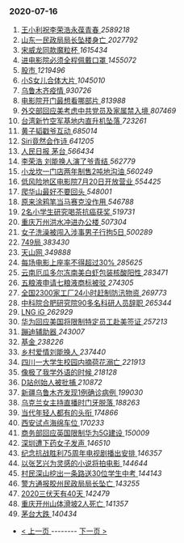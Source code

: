 ### 2020-07-16 
1. [ 王小利祝李荣浩永葆青春 ](https://s.weibo.com/weibo?q=%23%E7%8E%8B%E5%B0%8F%E5%88%A9%E7%A5%9D%E6%9D%8E%E8%8D%A3%E6%B5%A9%E6%B0%B8%E8%91%86%E9%9D%92%E6%98%A5%23&Refer=top) *2589218*
1. [ 山东一民政局局长坠楼身亡 ](https://s.weibo.com/weibo?q=%23%E5%B1%B1%E4%B8%9C%E4%B8%80%E6%B0%91%E6%94%BF%E5%B1%80%E5%B1%80%E9%95%BF%E5%9D%A0%E6%A5%BC%E8%BA%AB%E4%BA%A1%23&Refer=top) *2027792*
1. [ 宋威龙同款魔粒杯 ](https://s.weibo.com/weibo?q=%23%E5%AE%8B%E5%A8%81%E9%BE%99%E5%90%8C%E6%AC%BE%E9%AD%94%E7%B2%92%E6%9D%AF%23&topic_ad=1&Refer=top) *1615434*
1. [ 进电影院必须全程佩戴口罩 ](https://s.weibo.com/weibo?q=%23%E8%BF%9B%E7%94%B5%E5%BD%B1%E9%99%A2%E5%BF%85%E9%A1%BB%E5%85%A8%E7%A8%8B%E4%BD%A9%E6%88%B4%E5%8F%A3%E7%BD%A9%23&Refer=top) *1455072*
1. [ 股市 ](https://s.weibo.com/weibo?q=%E8%82%A1%E5%B8%82&Refer=top) *1219496*
1. [ 小S女儿合体大片 ](https://s.weibo.com/weibo?q=%23%E5%B0%8FS%E5%A5%B3%E5%84%BF%E5%90%88%E4%BD%93%E5%A4%A7%E7%89%87%23&Refer=top) *1045010*
1. [ 乌鲁木齐疫情 ](https://s.weibo.com/weibo?q=%E4%B9%8C%E9%B2%81%E6%9C%A8%E9%BD%90%E7%96%AB%E6%83%85&Refer=top) *930726*
1. [ 电影院开门最想看哪部片 ](https://s.weibo.com/weibo?q=%23%E7%94%B5%E5%BD%B1%E9%99%A2%E5%BC%80%E9%97%A8%E6%9C%80%E6%83%B3%E7%9C%8B%E5%93%AA%E9%83%A8%E7%89%87%23&Refer=top) *813988*
1. [ 外交部回应美考虑中共党员及家属禁入境 ](https://s.weibo.com/weibo?q=%23%E5%A4%96%E4%BA%A4%E9%83%A8%E5%9B%9E%E5%BA%94%E7%BE%8E%E8%80%83%E8%99%91%E4%B8%AD%E5%85%B1%E5%85%9A%E5%91%98%E5%8F%8A%E5%AE%B6%E5%B1%9E%E7%A6%81%E5%85%A5%E5%A2%83%23&Refer=top) *807469*
1. [ 台湾新竹空军基地内直升机坠落 ](https://s.weibo.com/weibo?q=%E5%8F%B0%E6%B9%BE%E6%96%B0%E7%AB%B9%E7%A9%BA%E5%86%9B%E5%9F%BA%E5%9C%B0%E5%86%85%E7%9B%B4%E5%8D%87%E6%9C%BA%E5%9D%A0%E8%90%BD&Refer=top) *723261*
1. [ 黄子韬戳爷互动 ](https://s.weibo.com/weibo?q=%23%E9%BB%84%E5%AD%90%E9%9F%AC%E6%88%B3%E7%88%B7%E4%BA%92%E5%8A%A8%23&Refer=top) *685014*
1. [ Siri竟然会作诗 ](https://s.weibo.com/weibo?q=%23Siri%E7%AB%9F%E7%84%B6%E4%BC%9A%E4%BD%9C%E8%AF%97%23&Refer=top) *641205*
1. [ 人民日报 茅台 ](https://s.weibo.com/weibo?q=%E4%BA%BA%E6%B0%91%E6%97%A5%E6%8A%A5%20%E8%8C%85%E5%8F%B0&Refer=top) *566434*
1. [ 李荣浩 刘能换人演了爷青结 ](https://s.weibo.com/weibo?q=%E6%9D%8E%E8%8D%A3%E6%B5%A9%20%E5%88%98%E8%83%BD%E6%8D%A2%E4%BA%BA%E6%BC%94%E4%BA%86%E7%88%B7%E9%9D%92%E7%BB%93&Refer=top) *562779*
1. [ 小龙坎一门店两年制售2吨地沟油 ](https://s.weibo.com/weibo?q=%23%E5%B0%8F%E9%BE%99%E5%9D%8E%E4%B8%80%E9%97%A8%E5%BA%97%E4%B8%A4%E5%B9%B4%E5%88%B6%E5%94%AE2%E5%90%A8%E5%9C%B0%E6%B2%9F%E6%B2%B9%23&Refer=top) *560249*
1. [ 低风险地区电影院7月20日开放营业 ](https://s.weibo.com/weibo?q=%23%E4%BD%8E%E9%A3%8E%E9%99%A9%E5%9C%B0%E5%8C%BA%E7%94%B5%E5%BD%B1%E9%99%A27%E6%9C%8820%E6%97%A5%E5%BC%80%E6%94%BE%E8%90%A5%E4%B8%9A%23&Refer=top) *554425*
1. [ 爬华山最好不要回头 ](https://s.weibo.com/weibo?q=%23%E7%88%AC%E5%8D%8E%E5%B1%B1%E6%9C%80%E5%A5%BD%E4%B8%8D%E8%A6%81%E5%9B%9E%E5%A4%B4%23&Refer=top) *548001*
1. [ 原来涂鸦笔当马赛克没作用 ](https://s.weibo.com/weibo?q=%23%E5%8E%9F%E6%9D%A5%E6%B6%82%E9%B8%A6%E7%AC%94%E5%BD%93%E9%A9%AC%E8%B5%9B%E5%85%8B%E6%B2%A1%E4%BD%9C%E7%94%A8%23&Refer=top) *546788*
1. [ 2名小学生研究喝茶抗癌获奖 ](https://s.weibo.com/weibo?q=%232%E5%90%8D%E5%B0%8F%E5%AD%A6%E7%94%9F%E7%A0%94%E7%A9%B6%E5%96%9D%E8%8C%B6%E6%8A%97%E7%99%8C%E8%8E%B7%E5%A5%96%23&Refer=top) *519731*
1. [ 重庆万州洪水冲进办公楼 ](https://s.weibo.com/weibo?q=%23%E9%87%8D%E5%BA%86%E4%B8%87%E5%B7%9E%E6%B4%AA%E6%B0%B4%E5%86%B2%E8%BF%9B%E5%8A%9E%E5%85%AC%E6%A5%BC%23&Refer=top) *507304*
1. [ 女子洗澡被闯入涉事男子行拘5日 ](https://s.weibo.com/weibo?q=%23%E5%A5%B3%E5%AD%90%E6%B4%97%E6%BE%A1%E8%A2%AB%E9%97%AF%E5%85%A5%E6%B6%89%E4%BA%8B%E7%94%B7%E5%AD%90%E8%A1%8C%E6%8B%985%E6%97%A5%23&Refer=top) *500289*
1. [ 749局 ](https://s.weibo.com/weibo?q=749%E5%B1%80&Refer=top) *383430*
1. [ 天山网 ](https://s.weibo.com/weibo?q=%E5%A4%A9%E5%B1%B1%E7%BD%91&Refer=top) *349888*
1. [ 每场电影上座率不得超过30% ](https://s.weibo.com/weibo?q=%E6%AF%8F%E5%9C%BA%E7%94%B5%E5%BD%B1%E4%B8%8A%E5%BA%A7%E7%8E%87%E4%B8%8D%E5%BE%97%E8%B6%85%E8%BF%8730%25&Refer=top) *285625*
1. [ 云南厄瓜多尔冻南美白虾包装核酸阳性 ](https://s.weibo.com/weibo?q=%E4%BA%91%E5%8D%97%E5%8E%84%E7%93%9C%E5%A4%9A%E5%B0%94%E5%86%BB%E5%8D%97%E7%BE%8E%E7%99%BD%E8%99%BE%E5%8C%85%E8%A3%85%E6%A0%B8%E9%85%B8%E9%98%B3%E6%80%A7&Refer=top) *283471*
1. [ 五粮液申请七粮液商标被驳 ](https://s.weibo.com/weibo?q=%23%E4%BA%94%E7%B2%AE%E6%B6%B2%E7%94%B3%E8%AF%B7%E4%B8%83%E7%B2%AE%E6%B6%B2%E5%95%86%E6%A0%87%E8%A2%AB%E9%A9%B3%23&Refer=top) *274305*
1. [ 全国2300家工厂24小时赶制防汛物资 ](https://s.weibo.com/weibo?q=%E5%85%A8%E5%9B%BD2300%E5%AE%B6%E5%B7%A5%E5%8E%8224%E5%B0%8F%E6%97%B6%E8%B5%B6%E5%88%B6%E9%98%B2%E6%B1%9B%E7%89%A9%E8%B5%84&Refer=top) *269773*
1. [ 中科院合肥研究院90多名科研人员辞职 ](https://s.weibo.com/weibo?q=%23%E4%B8%AD%E7%A7%91%E9%99%A2%E5%90%88%E8%82%A5%E7%A0%94%E7%A9%B6%E9%99%A290%E5%A4%9A%E5%90%8D%E7%A7%91%E7%A0%94%E4%BA%BA%E5%91%98%E8%BE%9E%E8%81%8C%23&Refer=top) *265344*
1. [ LNG iG ](https://s.weibo.com/weibo?q=LNG%20iG&Refer=top) *262929*
1. [ 华为回应美国将限制特定员工赴美签证 ](https://s.weibo.com/weibo?q=%23%E5%8D%8E%E4%B8%BA%E5%9B%9E%E5%BA%94%E7%BE%8E%E5%9B%BD%E5%B0%86%E9%99%90%E5%88%B6%E7%89%B9%E5%AE%9A%E5%91%98%E5%B7%A5%E8%B5%B4%E7%BE%8E%E7%AD%BE%E8%AF%81%23&Refer=top) *257213*
1. [ 蹦迪辅助器 ](https://s.weibo.com/weibo?q=%E8%B9%A6%E8%BF%AA%E8%BE%85%E5%8A%A9%E5%99%A8&Refer=top) *243007*
1. [ 基金 ](https://s.weibo.com/weibo?q=%E5%9F%BA%E9%87%91&Refer=top) *238226*
1. [ 乡村爱情刘能换人 ](https://s.weibo.com/weibo?q=%23%E4%B9%A1%E6%9D%91%E7%88%B1%E6%83%85%E5%88%98%E8%83%BD%E6%8D%A2%E4%BA%BA%23&Refer=top) *237440*
1. [ 四川一大学生校园内摘荷花溺亡 ](https://s.weibo.com/weibo?q=%23%E5%9B%9B%E5%B7%9D%E4%B8%80%E5%A4%A7%E5%AD%A6%E7%94%9F%E6%A0%A1%E5%9B%AD%E5%86%85%E6%91%98%E8%8D%B7%E8%8A%B1%E6%BA%BA%E4%BA%A1%23&Refer=top) *221913*
1. [ 像极了我学外语的时候 ](https://s.weibo.com/weibo?q=%E5%83%8F%E6%9E%81%E4%BA%86%E6%88%91%E5%AD%A6%E5%A4%96%E8%AF%AD%E7%9A%84%E6%97%B6%E5%80%99&Refer=top) *218128*
1. [ D站创始人被批捕 ](https://s.weibo.com/weibo?q=%23D%E7%AB%99%E5%88%9B%E5%A7%8B%E4%BA%BA%E8%A2%AB%E6%89%B9%E6%8D%95%23&Refer=top) *210872*
1. [ 新疆乌鲁木齐发现1例确诊病例 ](https://s.weibo.com/weibo?q=%23%E6%96%B0%E7%96%86%E4%B9%8C%E9%B2%81%E6%9C%A8%E9%BD%90%E5%8F%91%E7%8E%B01%E4%BE%8B%E7%A1%AE%E8%AF%8A%E7%97%85%E4%BE%8B%23&Refer=top) *199030*
1. [ 乌克兰女主持直播时门牙脱落 ](https://s.weibo.com/weibo?q=%E4%B9%8C%E5%85%8B%E5%85%B0%E5%A5%B3%E4%B8%BB%E6%8C%81%E7%9B%B4%E6%92%AD%E6%97%B6%E9%97%A8%E7%89%99%E8%84%B1%E8%90%BD&Refer=top) *188263*
1. [ 当代年轻人都有的头衔 ](https://s.weibo.com/weibo?q=%23%E5%BD%93%E4%BB%A3%E5%B9%B4%E8%BD%BB%E4%BA%BA%E9%83%BD%E6%9C%89%E7%9A%84%E5%A4%B4%E8%A1%94%23&Refer=top) *174866*
1. [ 西安试点海绵车位 ](https://s.weibo.com/weibo?q=%E8%A5%BF%E5%AE%89%E8%AF%95%E7%82%B9%E6%B5%B7%E7%BB%B5%E8%BD%A6%E4%BD%8D&Refer=top) *170233*
1. [ 商务部回应英国限制华为5G建设 ](https://s.weibo.com/weibo?q=%E5%95%86%E5%8A%A1%E9%83%A8%E5%9B%9E%E5%BA%94%E8%8B%B1%E5%9B%BD%E9%99%90%E5%88%B6%E5%8D%8E%E4%B8%BA5G%E5%BB%BA%E8%AE%BE&Refer=top) *150009*
1. [ 深圳遭下药女子发声 ](https://s.weibo.com/weibo?q=%23%E6%B7%B1%E5%9C%B3%E9%81%AD%E4%B8%8B%E8%8D%AF%E5%A5%B3%E5%AD%90%E5%8F%91%E5%A3%B0%23&Refer=top) *146510*
1. [ 纪念抗战胜利75周年电视剧播出安排 ](https://s.weibo.com/weibo?q=%E7%BA%AA%E5%BF%B5%E6%8A%97%E6%88%98%E8%83%9C%E5%88%A975%E5%91%A8%E5%B9%B4%E7%94%B5%E8%A7%86%E5%89%A7%E6%92%AD%E5%87%BA%E5%AE%89%E6%8E%92&Refer=top) *146357*
1. [ 以张艺兴为灵感的小说将拍电影 ](https://s.weibo.com/weibo?q=%23%E4%BB%A5%E5%BC%A0%E8%89%BA%E5%85%B4%E4%B8%BA%E7%81%B5%E6%84%9F%E7%9A%84%E5%B0%8F%E8%AF%B4%E5%B0%86%E6%8B%8D%E7%94%B5%E5%BD%B1%23&Refer=top) *144644*
1. [ 村民深山挖出一条路送30位学生中考 ](https://s.weibo.com/weibo?q=%E6%9D%91%E6%B0%91%E6%B7%B1%E5%B1%B1%E6%8C%96%E5%87%BA%E4%B8%80%E6%9D%A1%E8%B7%AF%E9%80%8130%E4%BD%8D%E5%AD%A6%E7%94%9F%E4%B8%AD%E8%80%83&Refer=top) *144143*
1. [ 警方通报胶州民政局局长坠亡 ](https://s.weibo.com/weibo?q=%E8%AD%A6%E6%96%B9%E9%80%9A%E6%8A%A5%E8%83%B6%E5%B7%9E%E6%B0%91%E6%94%BF%E5%B1%80%E5%B1%80%E9%95%BF%E5%9D%A0%E4%BA%A1&Refer=top) *143255*
1. [ 2020三伏天有40天 ](https://s.weibo.com/weibo?q=%232020%E4%B8%89%E4%BC%8F%E5%A4%A9%E6%9C%8940%E5%A4%A9%23&Refer=top) *142479*
1. [ 重庆开州山体滑坡2人死亡 ](https://s.weibo.com/weibo?q=%23%E9%87%8D%E5%BA%86%E5%BC%80%E5%B7%9E%E5%B1%B1%E4%BD%93%E6%BB%91%E5%9D%A12%E4%BA%BA%E6%AD%BB%E4%BA%A1%23&Refer=top) *141357*
1. [ 茅台大跌 ](https://s.weibo.com/weibo?q=%23%E8%8C%85%E5%8F%B0%E5%A4%A7%E8%B7%8C%23&Refer=top) *140434* 

- [ < 上一页 ](https://github.com/able8/weibo-hot-record/blob/master/2020-07-15.md) -------- [ 下一页 > ](https://github.com/able8/weibo-hot-record/blob/master/2020-07-17.md)